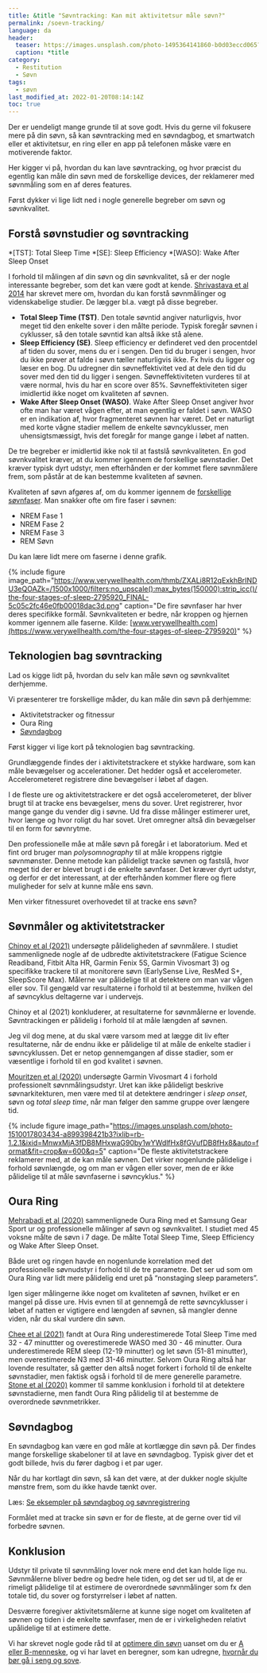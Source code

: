 ```yaml
---
title: &title "Søvntracking: Kan mit aktivitetsur måle søvn?"
permalink: /soevn-tracking/
language: da
header:
  teaser: https://images.unsplash.com/photo-1495364141860-b0d03eccd065?ixlib=rb-1.2.1&ixid=MnwxMjA3fDB8MHxwaG90by1wYWdlfHx8fGVufDB8fHx8&auto=format&fit=crop&height=300&w=400&q=10
  caption: *title
category:
  - Restitution
  - Søvn
tags:
  - søvn
last_modified_at: 2022-01-20T08:14:14Z
toc: true
---
```


Der er uendeligt mange grunde til at sove godt. Hvis du gerne vil fokusere mere på din søvn, så kan søvntracking med en søvndagbog, et smartwatch eller et aktivitetsur, en ring eller en app på telefonen måske være en motiverende faktor.

Her kigger vi på, hvordan du kan lave søvntracking, og hvor præcist du egentlig kan måle din søvn med de forskellige devices, der reklamerer med søvnmåling som en af deres features.

Først dykker vi lige lidt ned i nogle generelle begreber om søvn og søvnkvalitet.

## Forstå søvnstudier og søvntracking

*[TST]: Total Sleep Time
*[SE]: Sleep Efficiency
*[WASO]: Wake After Sleep Onset

I forhold til målingen af din søvn og din søvnkvalitet, så er der nogle interessante begreber, som det kan være godt at kende. [Shrivastava et al 2014](https://www.ncbi.nlm.nih.gov/pmc/articles/PMC4246141/) har skrevet mere om, hvordan du kan forstå søvnmålinger og videnskabelige studier. De lægger bl.a. vægt på disse begreber.

- **Total Sleep Time (TST)**. Den totale søvntid angiver naturligvis, hvor meget tid den enkelte sover i den målte periode. Typisk foregår søvnen i cyklusser, så den totale søvntid kan altså ikke stå alene.
- **Sleep Efficiency (SE)**. Sleep efficiency er definderet ved den procentdel af tiden du sover, mens du er i sengen. Den tid du bruger i sengen, hvor du ikke prøver at falde i søvn tæller naturligvis ikke. Fx hvis du ligger og læser en bog. Du udregner din søvneffektivitet ved at dele den tid du sover med den tid du ligger i sengen. Søvneffektiviteten vurderes til at være normal, hvis du har en score over 85%. Søvneffektiviteten siger imidlertid ikke noget om kvaliteten af søvnen.
- **Wake After Sleep Onset (WASO)**. Wake After Sleep Onset angiver hvor ofte man har været vågen efter, at man egentlig er faldet i søvn. WASO er en indikation af, hvor fragmenteret søvnen har været. Det er naturligt med korte vågne stadier mellem de enkelte søvncyklusser, men uhensigtsmæssigt, hvis det foregår for mange gange i løbet af natten.

De tre begreber er imidlertid ikke nok til at fastslå søvnkvaliteten. En god søvnkvalitet kræver, at du kommer igennem de forskellige søvnstadier. Det kræver typisk dyrt udstyr, men efterhånden er der kommet flere søvnmålere frem, som påstår at de kan bestemme kvaliteten af søvnen.

Kvaliteten af søvn afgøres af, om du kommer igennem de [forskellige søvnfaser](/soevn/). Man snakker ofte om fire faser i søvnen:

- NREM Fase 1
- NREM Fase 2
- NREM Fase 3
- REM Søvn

Du kan lære lidt mere om faserne i denne grafik.

{% include figure image_path="https://www.verywellhealth.com/thmb/ZXALi8R12qExkhBrINDU3eQOAZk=/1500x1000/filters:no_upscale():max_bytes(150000):strip_icc()/the-four-stages-of-sleep-2795920_FINAL-5c05c2fc46e0fb00018dac3d.png" caption="De fire søvnfaser har hver deres specifikke formål. Søvnkvaliteten er bedre, når kroppen og hjernen kommer igennem alle faserne. Kilde: [www.verywellhealth.com](https://www.verywellhealth.com/the-four-stages-of-sleep-2795920)" %}

## Teknologien bag søvntracking

Lad os kigge lidt på, hvordan du selv kan måle søvn og søvnkvalitet derhjemme.

Vi præsenterer tre forskellige måder, du kan måle din søvn på derhjemme:

- Aktivitetstracker og fitnessur
- Oura Ring
- [Søvndagbog](/soevndagbog/)

Først kigger vi lige kort på teknologien bag søvntracking.

Grundlæggende findes der i aktivitetstrackere et stykke hardware, som kan måle bevægelser og accelerationer. Det hedder også et accelerometer. Accelerometeret registrere dine bevægelser i løbet af dagen.

I de fleste ure og aktivitetstrackere er det også accelerometeret, der bliver brugt til at tracke ens bevægelser, mens du sover. Uret registrerer, hvor mange gange du vender dig i søvne. Ud fra disse målinger estimerer uret, hvor længe og hvor roligt du har sovet. Uret omregner altså din bevægelser til en form for søvnrytme.

Den professionelle måe at måle søvn på foregår i et laboratorium. Med et fint ord bruger man *polysomnography* til at måle kroppens rigtgie søvnmønster. Denne metode kan pålideligt tracke søvnen og fastslå, hvor meget tid der er blevet brugt i de enkelte søvnfaser. Det kræver dyrt udstyr, og derfor er det interessant, at der efterhånden kommer flere og flere muligheder for selv at kunne måle ens søvn.

Men virker fitnessuret overhovedet til at tracke ens søvn?

## Søvnmåler og aktivitetstracker

[Chinoy et al (2021)](https://pubmed.ncbi.nlm.nih.gov/33378539/) undersøgte pålideligheden af søvnmålere. I studiet sammenlignede nogle af de udbredte aktivitetstrackere (Fatigue Science Readiband, Fitbit Alta HR, Garmin Fenix 5S, Garmin Vivosmart 3) og specifikke trackere til at monitorere søvn (EarlySense Live, ResMed S+, SleepScore Max). Målerne var pålidelige til at detektere om man var vågen eller sov. Til gengæld var resultaterne i forhold til at bestemme, hvilken del af søvncyklus deltagerne var i undervejs.

Chinoy et al (2021) konkluderer, at resultaterne for søvnmålerne er lovende. Søvntrackingen er pålidelig i forhold til at måle længden af søvnen.

Jeg vil dog mene, at du skal være varsom med at lægge dit liv efter resultaterne, når de endnu ikke er pålidelige til at måle de enkelte stadier i søvncyklussen. Det er netop gennemgangen af disse stadier, som er væsentlige i forhold til en god kvalitet i søvnen.

[Mouritzen et al (2020)](https://pubmed.ncbi.nlm.nih.gov/33306678/) undersøgte Garmin Vivosmart 4 i forhold professionelt søvnmålingsudstyr. Uret kan ikke pålideligt beskrive søvnarkitekturen, men være med til at detektere ændringer i *sleep onset*, søvn og *total sleep time*, når man følger den samme gruppe over længere tid.

{% include figure image_path="https://images.unsplash.com/photo-1510017803434-a899398421b3?ixlib=rb-1.2.1&ixid=MnwxMjA3fDB8MHxwaG90by1wYWdlfHx8fGVufDB8fHx8&auto=format&fit=crop&w=600&q=5" caption="De fleste aktivitetstrackere reklamerer med, at de kan måle søvnen. Det virker nogenlunde pålidelige i forhold søvnlængde, og om man er vågen eller sover, men de er ikke pålidelige til at måle søvnfaserne i søvncyklus." %}

## Oura Ring

[Mehrabadi et al (2020)](https://pubmed.ncbi.nlm.nih.gov/33038869/) sammenlignede Oura Ring med et Samsung Gear Sport ur og professionelle målinger af søvn og søvnkvalitet. I studiet med 45 voksne målte de søvn i 7 dage. De målte Total Sleep Time, Sleep Efficiency og Wake After Sleep Onset.

Både uret og ringen havde en nogenlunde korrelation med det professionelle søvnudstyr i forhold til de tre parametre. Det ser ud som om Oura Ring var lidt mere pålidelig end uret på “nonstaging sleep parameters”.

Igen siger målingerne ikke noget om kvaliteten af søvnen, hvilket er en mangel på disse ure. Hvis evnen til at gennemgå de rette søvncyklusser i løbet af natten er vigtigere end længden af søvnen, så mangler denne viden, når du skal vurdere din søvn.

[Chee et al (2021)](https://pubmed.ncbi.nlm.nih.gov/33623459/) fandt at Oura Ring underestimerede Total Sleep Time med 32 - 47 minuttter og overestimerede WASO med 30 - 46 minutter. Oura underestimerede REM sleep (12-19 minutter) og let søvn (51-81 minutter), men overestimerede N3 med 31-46 minutter.
Selvom Oura Ring altså har lovende resultater, så gætter den altså noget forkert i forhold til de enkelte søvnstadier, men faktisk også i forhold til de mere generelle parametre. [Stone et al (2020)](https://www.ncbi.nlm.nih.gov/pmc/articles/PMC7603649/) kommer til samme konklusion i forhold til at detektere søvnstadierne, men fandt Oura Ring pålidelig til at bestemme de overordnede søvnmetrikker.

## Søvndagbog

En søvndagbog kan være en god måle at kortlægge din søvn på. Der findes mange forskellige skabeloner til at lave en søvndagbog. Typisk giver det et godt billede, hvis du fører dagbog i et par uger.

Når du har kortlagt din søvn, så kan det være, at der dukker nogle skjulte mønstre frem, som du ikke havde tænkt over.

Læs: [Se eksempler på søvndagbog og søvnregistrering](/soevndagbog/)

Formålet med at tracke sin søvn er for de fleste, at de gerne over tid vil forbedre søvnen.

## Konklusion

Udstyr til private til søvnmåling lover nok mere end det kan holde lige nu. Søvnmålerne bliver bedre og bedre hele tiden, og det ser ud til, at de er rimeligt pålidelige til at estimere de overordnede søvnmålinger som fx den totale tid, du sover og forstyrrelser i løbet af natten.

Desværre foregiver aktivitetsmålerne at kunne sige noget om kvaliteten af søvnen og tiden i de enkelte søvnfaser, men de er i virkeligheden relativt upålidelige til at estimere dette.

Vi har skrevet nogle gode råd til at [optimere din søvn](/soevn-optimering/) uanset om du er [A eller B-menneske](/a-eller-b-menneske/), og vi har lavet en beregner, som kan udregne, [hvornår du bør gå i seng og sove](/hvornaar-gaa-i-seng/).
